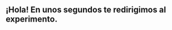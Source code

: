 ## ¡Hola! En unos segundos te redirigimos al experimento.

<div id="text"></div>

<script>
  
  var links = [
  "https://forms.gle/cMvHYA7hGg2gUHf6A",
  "https://forms.gle/7v7gg8BAWHHykw7W7",
  "https://forms.gle/3AyKHLi9wxGvUKNEA",
  "https://forms.gle/8wB4ndPwMsGygEb96",
  "https://forms.gle/H8DazvdqvX6K8i4B7",
  "https://forms.gle/qjyk5LtQuaQFEQ2Y8"
  ];
  var random = Math.floor(Math.random() * 6);
  var element = links[random];
  document.getElementById("text").innerHTML = element;
  
  window.location.href = element;
  
</script>
